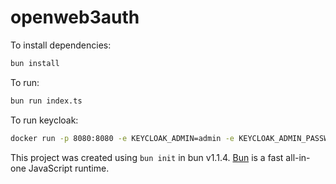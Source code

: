 # openweb3auth

To install dependencies:

```bash
bun install
```

To run:

```bash
bun run index.ts
```

To run keycloak:

```bash
docker run -p 8080:8080 -e KEYCLOAK_ADMIN=admin -e KEYCLOAK_ADMIN_PASSWORD=admin quay.io/keycloak/keycloak:24.0.4 start-dev
```

This project was created using `bun init` in bun v1.1.4. [Bun](https://bun.sh) is a fast all-in-one JavaScript runtime.
